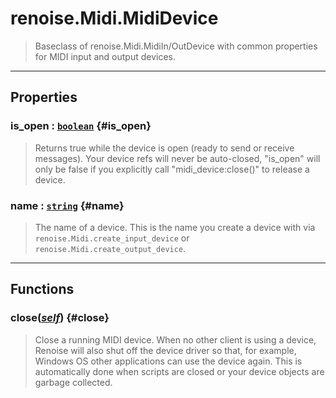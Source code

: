 # renoise.Midi.MidiDevice  
> Baseclass of renoise.Midi.MidiIn/OutDevice with common properties for MIDI
> input and output devices.  

<!-- toc -->
  

---  
## Properties
### is_open : [`boolean`](../../API/builtins/boolean.md) {#is_open}
> Returns true while the device is open (ready to send or receive messages).
> Your device refs will never be auto-closed, "is_open" will only be false if
> you explicitly call "midi_device:close()" to release a device.

### name : [`string`](../../API/builtins/string.md) {#name}
> The name of a device. This is the name you create a device with via
> `renoise.Midi.create_input_device` or `renoise.Midi.create_output_device`.

  

---  
## Functions
### close([*self*](../../API/builtins/self.md)) {#close}
> Close a running MIDI device. When no other client is using a device, Renoise
> will also shut off the device driver so that, for example, Windows OS other
> applications can use the device again. This is automatically done when
> scripts are closed or your device objects are garbage collected.  

